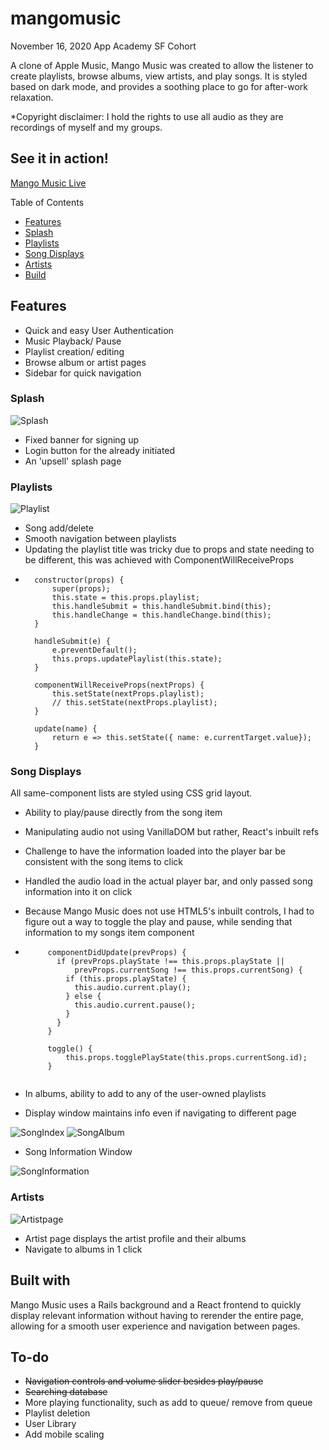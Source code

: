 

# mangomusic

November 16, 2020  App Academy SF Cohort

A clone of Apple Music, Mango Music was created to allow the listener to create playlists, browse albums, view artists, and play songs. It is styled based on dark mode, and provides a soothing place to go for after-work relaxation.

*Copyright disclaimer: I hold the rights to use all audio as they are recordings of myself and my groups. 

## See it in action!
[Mango Music Live](https://mango-music.herokuapp.com/#/)

Table of Contents
* [Features](https://github.com/Chubbibanana/mangomusic/#features)
* [Splash](https://github.com/Chubbibanana/mangomusic/#splash)
* [Playlists](https://github.com/Chubbibanana/mangomusic/#playlists)
* [Song Displays](https://github.com/Chubbibanana/mangomusic/#song-displays)
* [Artists](https://github.com/Chubbibanana/mangomusic/#artists)
* [Build](https://github.com/Chubbibanana/mangomusic/#built-with)
## Features
* Quick and easy User Authentication
* Music Playback/ Pause
* Playlist creation/ editing
* Browse album or artist pages
* Sidebar for quick navigation


### Splash
![Splash](https://github.com/Chubbibanana/mangomusic/blob/main/app/assets/images/readme/splash.png)
* Fixed banner for signing up
* Login button for the already initiated
* An 'upsell' splash page

### Playlists
![Playlist](https://github.com/Chubbibanana/mangomusic/blob/main/app/assets/images/readme/ReademeVid.gif)
* Song add/delete
* Smooth navigation between playlists
* Updating the playlist title was tricky due to props and state needing to be different, this was achieved with ComponentWillReceiveProps
* ```
    constructor(props) {
        super(props);
        this.state = this.props.playlist;
        this.handleSubmit = this.handleSubmit.bind(this);
        this.handleChange = this.handleChange.bind(this);
    }

    handleSubmit(e) {
        e.preventDefault();
        this.props.updatePlaylist(this.state);
    }

    componentWillReceiveProps(nextProps) {
        this.setState(nextProps.playlist);
        // this.setState(nextProps.playlist);
    }
    
    update(name) {
        return e => this.setState({ name: e.currentTarget.value});
    }
### Song Displays
All same-component lists are styled using CSS grid layout. 
* Ability to play/pause directly from the song item
* Manipulating audio not using VanillaDOM but rather, React's inbuilt refs
* Challenge to have the information loaded into the player bar be consistent with the song items to click
* Handled the audio load in the actual player bar, and only passed song information into it on click
* Because Mango Music does not use HTML5's inbuilt controls, I had to figure out a way to toggle the play and pause, while sending that information to my songs item component

* ```
       componentDidUpdate(prevProps) {
         if (prevProps.playState !== this.props.playState || 
             prevProps.currentSong !== this.props.currentSong) {
           if (this.props.playState) {
             this.audio.current.play();
           } else {
             this.audio.current.pause();
           }
         }
       }

       toggle() {
           this.props.togglePlayState(this.props.currentSong.id);
       }
       
* In albums, ability to add to any of the user-owned playlists
* Display window maintains info even if navigating to different page

![SongIndex](https://github.com/Chubbibanana/mangomusic/blob/main/app/assets/images/readme/indexsong.png)
![SongAlbum](https://github.com/Chubbibanana/mangomusic/blob/main/app/assets/images/readme/albumsong.png)
- Song Information Window


![SongInformation](https://github.com/Chubbibanana/mangomusic/blob/main/app/assets/images/readme/songinformation.png)

### Artists
![Artistpage](https://github.com/Chubbibanana/mangomusic/blob/main/app/assets/images/readme/artistshow.png)
* Artist page displays the artist profile and their albums
* Navigate to albums in 1 click
## Built with
Mango Music uses a Rails background and a React frontend to quickly display relevant information without having to rerender 
the entire page, allowing for a smooth user experience and navigation between pages.


## To-do
* ~~Navigation controls and volume slider besides play/pause~~
* ~~Searching database~~
* More playing functionality, such as add to queue/ remove from queue
* Playlist deletion
* User Library
* Add mobile scaling
